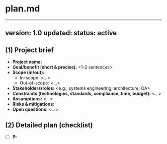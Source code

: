 ﻿# plan.md
---
version: 1.0
updated: <ISO8601-UTC>
status: active
---

## (1) Project brief
- **Project name:** <name>
- **Goal/benefit (short & precise):** <1-2 sentences>
- **Scope (in/out):**
  - In-scope: <...>
  - Out-of-scope: <...>
- **Stakeholders/roles:** <e.g., systems engineering, architecture, QA>
- **Constraints (technologies, standards, compliance, time, budget):** <...>
- **Assumptions:** <...>
- **Risks & mitigations:** <bullet points>
- **Open questions:** <...>

## (2) Detailed plan (checklist)
- [ ] **P-<NNN>** <title> - <short description> - **Acceptance criteria:** <...> - **References:** [architecture:<id>, requirements:<id>]
- [ ] **P-<NNN>** <...>
